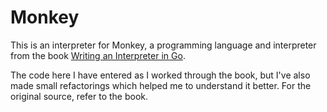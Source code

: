# Monkey

This is an interpreter for Monkey, a programming language and interpreter from the book [Writing an Interpreter in Go](https://interpreterbook.com).

The code here I have entered as I worked through the book, but I've also made small refactorings which helped me to understand it better. For the original source, refer to the book.